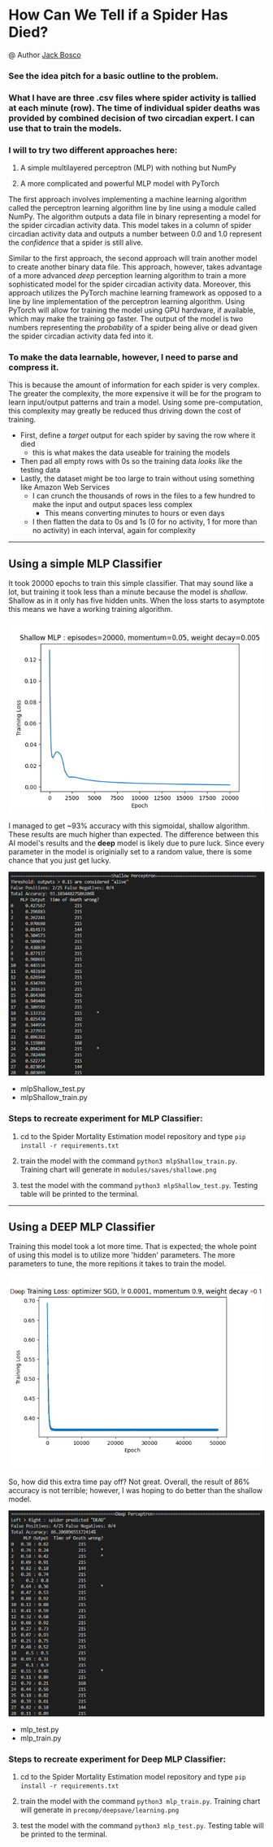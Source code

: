 # How Can We Tell if a Spider Has Died?

@ Author [Jack Bosco](https://GitHub.com/JackBosco)

### See the idea pitch for a basic outline to the problem. 

### What I have are three .csv files where spider activity is tallied at each minute (row). The time of individual spider deaths  was provided by combined decision of two circadian expert. I can use that to __train__ the models.

### I will to try two different approaches here:

1. A simple multilayered perceptron (MLP) with nothing but NumPy

2. A more complicated and powerful MLP model with PyTorch

The first approach involves implementing a machine learning algorithm called the perceptron learning algorithm line by line using a module called NumPy. The algorithm outputs a data file in binary representing a model for the spider circadian activity data. This model takes in a column of spider circadian activity data and outputs a number between 0.0 and 1.0 represent the *confidence* that a spider is still alive. 

Similar to the first approach, the second approach will train another model to create another binary data file. This approach, however, takes advantage of a more advanced *deep* perception learning algorithm to train a more sophisticated model for the spider circadian activity data. Moreover, this approach utilizes the PyTorch machine learning framework 
as opposed to a line by line implementation of the perceptron learning algorithm. Using PyTorch will allow for training the model using GPU hardware, if available, which may make the training go faster. The output of the model is two numbers representing the *probability* of a spider being alive or dead given the spider circadian activity data fed into it.

### To make the data learnable, however, I need to parse and __compress__ it.

This is because the amount of information for each spider is very complex. The greater the complexity, the more expensive it will be for the program to learn input/output patterns and train a model. Using some pre-computation, this complexity may greatly be reduced thus driving down the cost of training.

* First, define a *target* output for each spider by saving the row where it died
  * this is what makes the data useable for training the models
* Then pad all empty rows with 0s so the training data *looks like* the testing data
* Lastly, the dataset might be too large to train without using something like Amazon Web Services
  * I can crunch the thousands of rows in the files to a few hundred to make the input and output spaces less complex
    * This means converting minutes to hours or even days
  * I then flatten the data to 0s and 1s (0 for no activity, 1 for more than no activity) in each interval, again for complexity

-----

## Using a simple MLP Classifier

It took 20000 epochs to train this simple classifier. That may sound like a lot, but training it took less than a minute because the model is *shallow*. Shallow as in it only has five hidden units. When the loss starts to asymptote this means we have a working training algorithm.

![plot](./charts/shallow.png)

I managed to get ~93% accuracy with this sigmoidal, shallow algorithm. These results are much higher than expected. 
The difference between this AI model's results and the __deep__ model is likely due to pure luck. 
Since every parameter in the model is originially set to a random value, there is some chance that you just get lucky. 

![plot](./charts/shallowChart.png)

* mlpShallow_test.py
* mlpShallow_train.py

### Steps to recreate experiment for MLP Classifier:

1. cd to the Spider Mortality Estimation model repository and type `pip install -r requirements.txt`

2. train the model with the command `python3 mlpShallow_train.py`. Training chart will generate in `modules/saves/shallowe.png`

3. test the model with the command `python3 mlpShallow_test.py`. Testing table will be printed to the terminal.

----

## Using a DEEP MLP Classifier

Training this model took a lot more time. That is expected; the whole point of using this model is to utilize more 'hidden' parameters. The more parameters to tune, the more repitions it takes to train the model.

![plot](./charts/learning.png)

So, how did this extra time pay off? Not great. Overall, the result of 86% accuracy is not terrible; however, I was hoping to do better than the shallow model. 

![plot](./charts/deepChart.png)

* mlp_test.py
* mlp_train.py

### Steps to recreate experiment for Deep MLP Classifier:

1. cd to the Spider Mortality Estimation model repository and type `pip install -r requirements.txt`

2. train the model with the command `python3 mlp_train.py`. Training chart will generate in `precomp/deepsave/learning.png`

3. test the model with the command `python3 mlp_test.py`. Testing table will be printed to the terminal.
